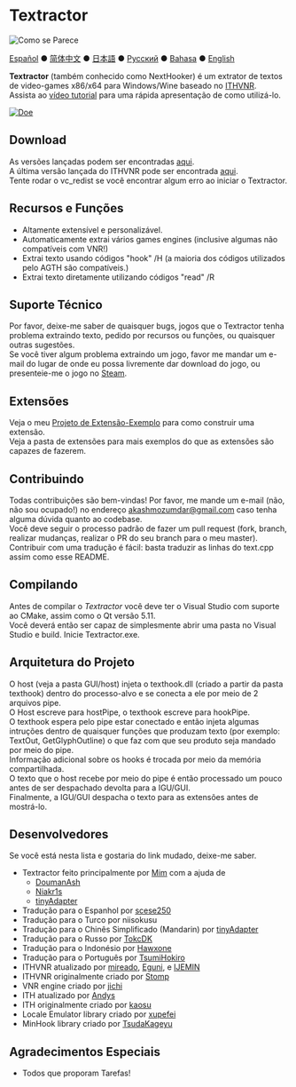 # Textractor

![Como se Parece](screenshot.png)

[Español](README_ES.md) ● [简体中文](README_SC.md) ● [日本語](README_JP.md) ● [Русский](README_RU.md) ● [Bahasa](README_ID.md) ● [English](README.md)

**Textractor** (também conhecido como NextHooker) é um extrator de textos de video-games x86/x64  para Windows/Wine baseado no [ITHVNR](http://www.hongfire.com/forum/showthread.php/438331-ITHVNR-ITH-with-the-VNR-engine).<br>
Assista ao [vídeo tutorial](https://tinyurl.com/textractor-tutorial) para uma rápida apresentação de como utilizá-lo.

[![Doe](https://www.paypalobjects.com/en_US/i/btn/btn_donate_SM.gif)](https://www.paypal.com/cgi-bin/webscr?cmd=_donations&business=akashmozumdar%40gmail.com&item_name=Textractor%20development&currency_code=USD)

## Download

As versões lançadas podem ser encontradas [aqui](https://github.com/Artikash/Textractor/releases).<br>
A última versão lançada do ITHVNR pode ser encontrada [aqui](https://drive.google.com/open?id=13aHF4uIXWn-3YML_k2YCDWhtGgn5-tnO).<br>
Tente rodar o vc_redist se você encontrar algum erro ao iniciar o Textractor.

## Recursos e Funções

- Altamente extensível e personalizável.
- Automaticamente extrai vários games engines (inclusive algumas não compatíveis com VNR!)
- Extrai texto usando códigos "hook" /H (a maioria dos códigos utilizados pelo AGTH são compatíveis.)
- Extrai texto diretamente utilizando códigos "read" /R

## Suporte Técnico

Por favor, deixe-me saber de quaisquer bugs, jogos que o Textractor tenha problema extraindo texto, pedido por recursos ou funções, ou quaisquer outras sugestões.<br>
Se você tiver algum problema extraindo um jogo, favor me mandar um e-mail do lugar de onde eu possa livremente dar download do jogo, ou presenteie-me o jogo no [Steam](https://steamcommunity.com/profiles/76561198097566313/).

## Extensões

Veja o meu [Projeto de Extensão-Exemplo](https://github.com/Artikash/ExampleExtension) para como construir uma extensão.<br>
Veja a pasta de extensões para mais exemplos do que as extensões são capazes de fazerem. 

## Contribuindo

Todas contribuições são bem-vindas! Por favor, me mande um e-mail (não, não sou ocupado!) no endereço akashmozumdar@gmail.com caso tenha alguma dúvida quanto ao codebase.<br>
Você deve seguir o processo padrão de fazer um pull request (fork, branch, realizar mudanças, realizar o PR do seu branch para o meu master).<br>
Contribuir com uma tradução é fácil: basta traduzir as linhas do text.cpp assim como esse README.

## Compilando

Antes de compilar o  *Textractor* você deve ter o Visual Studio com suporte ao CMake, assim como o Qt versão 5.11.<br>
Você deverá então ser capaz de simplesmente abrir uma pasta no Visual Studio e build. Inicie Textractor.exe.

## Arquitetura do Projeto

O host (veja a pasta GUI/host) injeta o texthook.dll (criado a partir da pasta texthook) dentro do processo-alvo e se conecta a ele por meio de 2 arquivos pipe.<br>
O Host escreve para hostPipe, o texthook escreve para hookPipe.<br>
O texthook espera pelo pipe estar conectado e então injeta algumas intruções dentro de quaisquer funções que produzam texto (por exemplo: TextOut, GetGlyphOutline) o que faz com que seu produto seja mandado por meio do pipe.<br>
Informação adicional sobre os hooks é trocada por meio da memória compartilhada.<br>
O texto que o host recebe por meio do pipe é então processado um pouco antes de ser despachado devolta para a IGU/GUI.<br>
Finalmente, a IGU/GUI despacha o texto para as extensões antes de mostrá-lo.

## Desenvolvedores

Se você está nesta lista e gostaria do link mudado, deixe-me saber.
- Textractor feito principalmente por [Mim](https://github.com/Artikash) com a ajuda de
  - [DoumanAsh](https://github.com/DoumanAsh)
  - [Niakr1s](https://github.com/Niakr1s)
  - [tinyAdapter](https://github.com/tinyAdapter)
- Tradução para o Espanhol por [scese250](https://github.com/scese250)
- Tradução para o Turco por niisokusu
- Tradução para o Chinês Simplificado (Mandarin) por [tinyAdapter](https://github.com/tinyAdapter)
- Tradução para o Russo por [TokcDK](https://github.com/TokcDK)
- Tradução para o Indonésio por [Hawxone](https://github.com/Hawxone)
- Tradução para o Português por [TsumiHokiro](https://github.com/TsumiHokiro)
- ITHVNR atualizado por [mireado](https://github.com/mireado), [Eguni](https://github.com/Eguni), e [IJEMIN](https://github.com/IJEMIN)
- ITHVNR originalmente criado por [Stomp](http://www.hongfire.com/forum/member/325894-stomp)
- VNR engine criado por [jichi](https://archive.is/prJwr)
- ITH atualizado por [Andys](https://github.com/AndyScull)
- ITH originalmente criado por [kaosu](http://www.hongfire.com/forum/member/562651-kaosu)
- Locale Emulator library criado por [xupefei](https://github.com/xupefei)
- MinHook library criado por [TsudaKageyu](https://github.com/TsudaKageyu)

## Agradecimentos Especiais

- Todos que proporam Tarefas!
